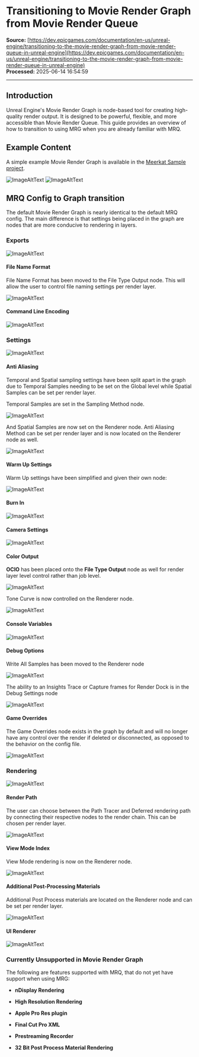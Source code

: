 # Transitioning to Movie Render Graph from Movie Render Queue

**Source:** [https://dev.epicgames.com/documentation/en-us/unreal-engine/transitioning-to-the-movie-render-graph-from-movie-render-queue-in-unreal-engine](https://dev.epicgames.com/documentation/en-us/unreal-engine/transitioning-to-the-movie-render-graph-from-movie-render-queue-in-unreal-engine)  
**Processed:** 2025-06-14 16:54:59

---

## Introduction

Unreal Engine's Movie Render Graph is node-based tool for creating high-quality render output. It is designed to be powerful, flexible, and more accessible than Movie Render Queue. This guide provides an overview of how to transition to using MRG when you are already familiar with MRQ.

## Example Content

A simple example Movie Render Graph is available in the [Meerkat Sample project](/documentation/en-us/unreal-engine/meerkat-sample-project-for-unreal-engine).

![ImageAltText](https://d1iv7db44yhgxn.cloudfront.net/documentation/images/ea1c03d1-fd23-4e1c-8250-508673714d55/image_0.png) ![ImageAltText](https://d1iv7db44yhgxn.cloudfront.net/documentation/images/5d4172ed-b20c-4bd2-b181-d1ba790c1189/image_1.png)

## MRQ Config to Graph transition

The default Movie Render Graph is nearly identical to the default MRQ config. The main difference is that settings being placed in the graph are nodes that are more conducive to rendering in layers.

### Exports

![ImageAltText](https://d1iv7db44yhgxn.cloudfront.net/documentation/images/48e58e3c-cfa4-4f47-a42e-d36b288d5001/image_2.png)

#### File Name Format

File Name Format has been moved to the File Type Output node. This will allow the user to control file naming settings per render layer.

![ImageAltText](https://d1iv7db44yhgxn.cloudfront.net/documentation/images/b10924c6-7579-4e66-bba5-d55c29e46dbf/image_3.png)

#### Command Line Encoding

![ImageAltText](https://d1iv7db44yhgxn.cloudfront.net/documentation/images/41aeb9ab-596b-4b0c-bc23-e140da3b8070/image_4.png)

### Settings

![ImageAltText](https://d1iv7db44yhgxn.cloudfront.net/documentation/images/b66a619d-16e5-4cb0-8c06-642b4ead4c7b/image_5.png)

#### Anti Aliasing

Temporal and Spatial sampling settings have been split apart in the graph due to Temporal Samples needing to be set on the Global level while Spatial Samples can be set per render layer.

Temporal Samples are set in the Sampling Method node.

![ImageAltText](https://d1iv7db44yhgxn.cloudfront.net/documentation/images/1aa9c8b7-930b-4b40-b2f0-e69ca2a63248/image_6.png)

And Spatial Samples are now set on the Renderer node. Anti Aliasing Method can be set per render layer and is now located on the Renderer node as well.

![ImageAltText](https://d1iv7db44yhgxn.cloudfront.net/documentation/images/dcfc44a4-7136-44a3-b8ac-6a3184ca4394/image_7.png)

#### Warm Up Settings

Warm Up settings have been simplified and given their own node:

![ImageAltText](https://d1iv7db44yhgxn.cloudfront.net/documentation/images/0540ad8a-af0a-435a-b141-eb43007e6efb/image_8.png)

#### Burn In

![ImageAltText](https://d1iv7db44yhgxn.cloudfront.net/documentation/images/41424f89-3c51-4976-a924-e9a424ea1efc/image_9.png)

#### Camera Settings

![ImageAltText](https://d1iv7db44yhgxn.cloudfront.net/documentation/images/21945b02-b16f-4297-826f-d9e1c35cbb61/image_10.png)

#### Color Output

**OCIO** has been placed onto the **File Type Output** node as well for render layer level control rather than job level.

![ImageAltText](https://d1iv7db44yhgxn.cloudfront.net/documentation/images/bdbbcdaa-27d9-419d-9d0b-f58d321cd5f7/image_11.png)

Tone Curve is now controlled on the Renderer node.

![ImageAltText](https://d1iv7db44yhgxn.cloudfront.net/documentation/images/10902bcc-6662-49b2-a337-df1c8ad80ca0/image_12.png)

#### Console Variables

![ImageAltText](https://d1iv7db44yhgxn.cloudfront.net/documentation/images/0a09145a-87b1-4708-bd06-6353d076d65e/image_13.png)

#### Debug Options

Write All Samples has been moved to the Renderer node

![ImageAltText](https://d1iv7db44yhgxn.cloudfront.net/documentation/images/c8db18ba-4ac4-424c-b42a-2ac113659b97/image_14.png)

The ability to an Insights Trace or Capture frames for Render Dock is in the Debug Settings node

![ImageAltText](https://d1iv7db44yhgxn.cloudfront.net/documentation/images/8e481407-9469-4bc4-91de-3592cf3f356b/image_15.png)

#### Game Overrides

The Game Overrides node exists in the graph by default and will no longer have any control over the render if deleted or disconnected, as opposed to the behavior on the config file.

![ImageAltText](https://d1iv7db44yhgxn.cloudfront.net/documentation/images/3719d51d-b798-40b4-b4d9-788899ff7b48/image_16.png)

### Rendering

![ImageAltText](https://d1iv7db44yhgxn.cloudfront.net/documentation/images/3d45bf72-3e72-488b-a769-66894ae4b8f2/image_17.png)

#### Render Path

The user can choose between the Path Tracer and Deferred rendering path by connecting their respective nodes to the render chain. This can be chosen per render layer.

![ImageAltText](https://d1iv7db44yhgxn.cloudfront.net/documentation/images/ab3bfef9-3e04-4402-890c-1b2b51541a13/image_18.png)

#### View Mode Index

View Mode rendering is now on the Renderer node.

![ImageAltText](https://d1iv7db44yhgxn.cloudfront.net/documentation/images/4ad34944-5a1d-471e-be21-726ce5043534/image_19.png)

#### Additional Post-Processing Materials

Additional Post Process materials are located on the Renderer node and can be set per render layer.

![ImageAltText](https://d1iv7db44yhgxn.cloudfront.net/documentation/images/4f2e6a2f-fe65-4d7d-bfed-7dd4717b667d/image_20.png)

#### UI Renderer

![ImageAltText](https://d1iv7db44yhgxn.cloudfront.net/documentation/images/6f11f8b1-7fb7-4d01-a07f-a92d1d3c5ef3/image_21.png)

### Currently Unsupported in Movie Render Graph

The following are features supported with MRQ, that do not yet have support when using MRG:

-   **nDisplay Rendering**
    
-   **High Resolution Rendering**
    
-   **Apple Pro Res plugin**
    
-   **Final Cut Pro XML**
    
-   **Prestreaming Recorder**
    
-   **32 Bit Post Process Material Rendering**